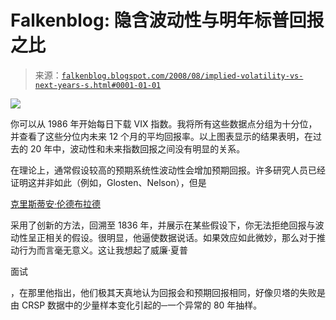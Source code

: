 <!--yml

类别：未分类

日期：2024-05-12 23:02:52

-->

# Falkenblog: 隐含波动性与明年标普回报之比

> 来源：[`falkenblog.blogspot.com/2008/08/implied-volatility-vs-next-years-s.html#0001-01-01`](http://falkenblog.blogspot.com/2008/08/implied-volatility-vs-next-years-s.html#0001-01-01)

![](https://blogger.googleusercontent.com/img/b/R29vZ2xl/AVvXsEiljryWDgiRrXRISLk3zBepNTKmxhZ8EXB572hqCmxw1R0L7ay_DBkW59PoCUr4AjO9ZQ_vDfTy0scUrS30Ap6CCO_SavDenm45pTlCwVptmylejAqQucvv-31I9EH6ARqIEqCsSw/s1600-h/vix.png)

你可以从 1986 年开始每日下载 VIX 指数。我将所有这些数据点分组为十分位，并查看了这些分位内未来 12 个月的平均回报率。以上图表显示的结果表明，在过去的 20 年中，波动性和未来指数回报之间没有明显的关系。

在理论上，通常假设较高的预期系统性波动性会增加预期回报。许多研究人员已经证明这并非如此（例如，Glosten、Nelson），但是

[克里斯蒂安·伦德布拉德](http://papers.ssrn.com/sol3/papers.cfm?abstract_id=671324)

采用了创新的方法，回溯至 1836 年，并展示在某些假设下，你无法拒绝回报与波动性呈正相关的假设。很明显，他逼使数据说话。如果效应如此微妙，那么对于推动行为而言毫无意义。这让我想起了威廉·夏普

面试

，在那里他指出，他们极其天真地认为回报会和预期回报相同，好像贝塔的失败是由 CRSP 数据中的少量样本变化引起的─一个异常的 80 年抽样。
